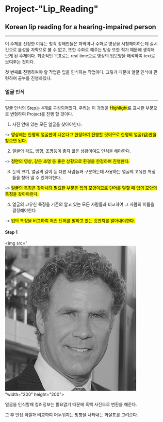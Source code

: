# Project-"Lip_Reading"

## Korean lip reading for a hearing-impaired person
----

 이 주제를 선정한 이유는 청각 장애인들은 자막이나 수화로 영상을 시청해야하는데 실시간으로 음성을 자막으로 볼 수 없고, 또한 수화로 해주는 방송 또한 적기 때문에 생각해보게 된 주제이다. 최종적인 목표로는 real time으로 영상의 입모양을 해석하여 text로 보여주는 것이다. 
 
 첫 번째로 진행하여야 할 작업은 입을 인식하는 작업이다. 그렇기 때문에 얼굴 인식에 관련하여 공부를 진행하였다.
 
### 얼굴 인식
----
  얼굴 인식의 Step는 4개로 구성되어있다. 우리는 이 과정을 <mark>Highlight</mark>로 표시한 부분으로 변형하여 Project를 진행 할 것이다.
  
  1. 사진 안에 있는 모든 얼굴을 찾아야한다.
 
  -> <mark>영상에는 한명의 얼굴만이 나온다고 한정하여 진행할 것이므로 한명의 얼굴(입)만을 찾으면 된다.</mark>
  
  2. 얼굴의 각도, 방향, 조명등이 좋지 않은 상황이여도 인식을 해야한다.

  -> <mark>정면의 영상, 같은 조명 등 좋은 상황으로 환경을 한정하여 진행한다.</mark>
  
  3. 눈의 크기, 얼굴의 길이 등 다른 사람들과 구분하는데 사용하는 얼굴의 고유한 특징들을 찾아 낼 수 있어야한다.

  -> <mark>얼굴의 특징은 찾아내되 필요한 부분은 입의 모양이므로 단어를 말할 때 입의 모양의 특징을 찾아야한다.</mark>
  
  
  4. 얼굴의 고유한 특징을 기존의 알고 있는 모든 사람들과 비교하여 그 사람의 이름을 결정해야한다

  -> <mark>입의 특징을 비교하여 어떤 단어를 말하고 있는 것인지를 알아내야한다.</mark>

#### Step 1
<img src="![Alt text](/images/step1_1.png) "width="200" height="200"></img>
  
 
 얼굴을 인식할때 컬러정보는 필요없기 때문에 흑백 사진으로 변환을 해준다.
 
그 후 인접 픽셀과 비교하여 어두워지는 방향을 나타내는 화살표를 그려준다.





